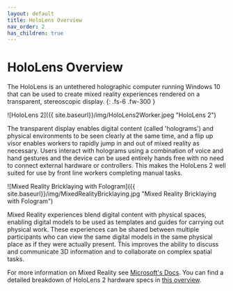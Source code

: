 ```yaml
---
layout: default
title: HoloLens Overview
nav_order: 2
has_children: true
---
```


# HoloLens Overview

The HoloLens is an untethered holographic computer running Windows 10 that can be used to create mixed reality experiences rendered on a transparent, stereoscopic display.
{: .fs-6 .fw-300 }

![HoloLens 2]({{ site.baseurl}}/img/HoloLens2Worker.jpeg "HoloLens 2")

The transparent display enables digital content (called 'holograms') and physical environments to be seen clearly at the same time, and a flip up visor enables workers to rapidly jump in and out of mixed reality as necessary. Users interact with holograms using a combination of voice and hand gestures and the device can be used entirely hands free with no need to connect external hardware or controllers. This makes the HoloLens 2 well suited for use by front line workers completing manual tasks.

![Mixed Reality Bricklaying with Fologram]({{ site.baseurl}}/img/MixedRealityBricklaying.jpg "Mixed Reality Bricklaying with Fologram")

Mixed Reality experiences blend digital content with physical spaces, enabling digital models to be used as templates and guides for carrying out physical work. These experiences can be shared between multiple participants who can view the same digital models in the same physical place as if they were actually present. This improves the ability to discuss and communicate 3D information and to collaborate on complex spatial tasks.

For more information on Mixed Reality see [Microsoft's Docs](https://docs.microsoft.com/en-us/windows/mixed-reality/discover/mixed-reality). You can find a detailed breakdown of HoloLens 2 hardware specs in [this overview](https://docs.microsoft.com/en-us/hololens/hololens2-hardware).
